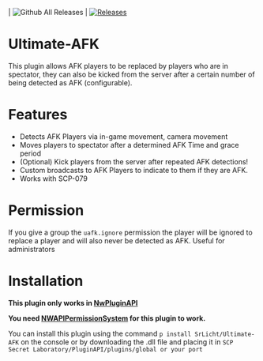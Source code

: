 | ![Github All Releases](https://img.shields.io/github/downloads/SrLicht/Ultimate-AFK/total.svg) | <a href="https://github.com/SrLicht/Ultimate-AFK/releases"><img src="https://img.shields.io/github/v/release/SrLicht/Ultimate-AFK?include_prereleases&label=Last Release" alt="Releases"></a> 

# Ultimate-AFK
This plugin allows AFK players to be replaced by players who are in spectator, they can also be kicked from the server after a certain number of being detected as AFK (configurable).

# Features
- Detects AFK Players via in-game movement, camera movement
- Moves players to spectator after a determined AFK Time and grace period
- (Optional) Kick players from the server after repeated AFK detections!
- Custom broadcasts to AFK Players to indicate to them if they are AFK. 
- Works with SCP-079

# Permission
If you give a group the `uafk.ignore` permission the player will be ignored to replace a player and will also never be detected as AFK. Useful for administrators

# Installation
**This plugin only works in [NwPluginAPI](https://github.com/northwood-studios/NwPluginAPI)**

**You need [NWAPIPermissionSystem](https://github.com/CedModV2/NWAPIPermissionSystem) for this plugin to work.**

You can install this plugin using the command ``p install SrLicht/Ultimate-AFK`` on the console or by downloading the .dll file and placing it in ``SCP Secret Laboratory/PluginAPI/plugins/global or your port``

